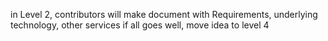 in Level 2, contributors will make document with Requirements, underlying technology, other services
if all goes well, move idea to level 4